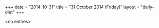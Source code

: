 +++
date = "2014-10-31"
title = "31 October 2014 (Friday)"
layout = "daily-diet"
+++


\<no entries\>
